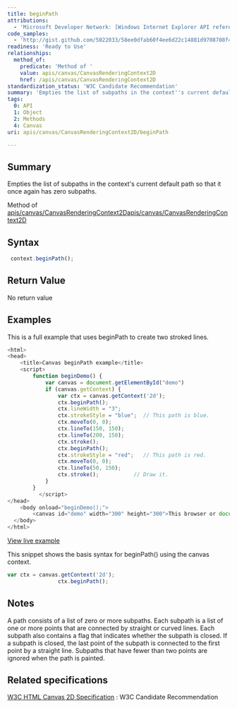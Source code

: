 ```yaml
---
title: beginPath
attributions:
  - 'Microsoft Developer Network: [Windows Internet Explorer API reference Article](http://msdn.microsoft.com/en-us/library/ie/hh828809%28v=vs.85%29.aspx)'
code_samples:
  - 'http://gist.github.com/5022033/58ee0dfab60f4ee6d22c14881d9708708f45e2b2'
readiness: 'Ready to Use'
relationships:
  method_of:
    predicate: 'Method of '
    value: apis/canvas/CanvasRenderingContext2D
    href: /apis/canvas/CanvasRenderingContext2D
standardization_status: 'W3C Candidate Recommendation'
summary: 'Empties the list of subpaths in the context''s current default path so that it once again has zero subpaths.'
tags:
  0: API
  1: Object
  2: Methods
  4: Canvas
uri: apis/canvas/CanvasRenderingContext2D/beginPath

---
```

## Summary

Empties the list of subpaths in the context's current default path so that it once again has zero subpaths.

Method of [apis/canvas/CanvasRenderingContext2D](/apis/canvas/CanvasRenderingContext2D)[apis/canvas/CanvasRenderingContext2D](/apis/canvas/CanvasRenderingContext2D)

## Syntax

``` js
 context.beginPath();
```

## Return Value

No return value

## Examples

This is a full example that uses beginPath to create two stroked lines.

``` js
<html>
<head>
    <title>Canvas beginPath example</title>
    <script>
        function beginDemo() {
            var canvas = document.getElementById("demo")
            if (canvas.getContext) {
                var ctx = canvas.getContext('2d');
                ctx.beginPath();
                ctx.lineWidth = "3";
                ctx.strokeStyle = "blue";  // This path is blue.
                ctx.moveTo(0, 0);
                ctx.lineTo(150, 150);
                ctx.lineTo(200, 150);
                ctx.stroke();
                ctx.beginPath();
                ctx.strokeStyle = "red";   // This path is red.
                ctx.moveTo(0, 0);
                ctx.lineTo(50, 150);
                ctx.stroke();           // Draw it.
            }
        }
          </script>
</head>
    <body onload="beginDemo();">
        <canvas id="demo" width="300" height="300">This browser or document mode doesn't support canvas</canvas>
  </body>
</html>
```

[View live example](http://code.webplatform.org/gist/5022033/58ee0dfab60f4ee6d22c14881d9708708f45e2b2)

This snippet shows the basis syntax for beginPath() using the canvas context.

``` js
var ctx = canvas.getContext('2d');
                ctx.beginPath();
```

## Notes

A path consists of a list of zero or more subpaths. Each subpath is a list of one or more points that are connected by straight or curved lines. Each subpath also contains a flag that indicates whether the subpath is closed. If a subpath is closed, the last point of the subpath is connected to the first point by a straight line. Subpaths that have fewer than two points are ignored when the path is painted.

## Related specifications

[W3C HTML Canvas 2D Specification](http://www.w3.org/TR/2012/CR-2dcontext-20121217/)
:   W3C Candidate Recommendation
